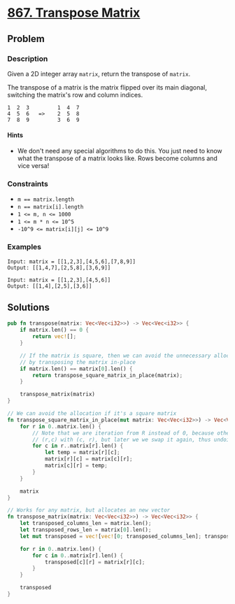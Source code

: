 # [867. Transpose Matrix](https://leetcode.com/problems/transpose-matrix/)

## Problem

### Description

Given a 2D integer array `matrix`, return the transpose of `matrix`.

The transpose of a matrix is the matrix flipped over its main diagonal,
switching the matrix's row and column indices.

```text
1  2  3         1  4  7
4  5  6   =>    2  5  8
7  8  9         3  6  9
```

#### Hints

* We don't need any special algorithms to do this. You just need to know what
  the transpose of a matrix looks like. Rows become columns and vice versa!

### Constraints

* `m == matrix.length`
* `n == matrix[i].length`
* `1 <= m, n <= 1000`
* `1 <= m * n <= 10^5`
* `-10^9 <= matrix[i][j] <= 10^9`

### Examples

```text
Input: matrix = [[1,2,3],[4,5,6],[7,8,9]]
Output: [[1,4,7],[2,5,8],[3,6,9]]
```

```text
Input: matrix = [[1,2,3],[4,5,6]]
Output: [[1,4],[2,5],[3,6]]
```

## Solutions

```rust
pub fn transpose(matrix: Vec<Vec<i32>>) -> Vec<Vec<i32>> {
    if matrix.len() == 0 {
        return vec![];
    }

    // If the matrix is square, then we can avoid the unnecessary allocation
    // by transposing the matrix in-place
    if matrix.len() == matrix[0].len() {
        return transpose_square_matrix_in_place(matrix);
    }

    transpose_matrix(matrix)
}

// We can avoid the allocation if it's a square matrix
fn transpose_square_matrix_in_place(mut matrix: Vec<Vec<i32>>) -> Vec<Vec<i32>> {
    for r in 0..matrix.len() {
        // Note that we are iteration from R instead of 0, because otherwise we will swap
        // (r,c) with (c, r), but later we we swap it again, thus undoing the first swap
        for c in r..matrix[r].len() {
            let temp = matrix[r][c];
            matrix[r][c] = matrix[c][r];
            matrix[c][r] = temp;
        }
    }

    matrix
}

// Works for any matrix, but allocates an new vector
fn transpose_matrix(matrix: Vec<Vec<i32>>) -> Vec<Vec<i32>> {
    let transposed_columns_len = matrix.len();
    let transposed_rows_len = matrix[0].len();
    let mut transposed = vec![vec![0; transposed_columns_len]; transposed_rows_len];

    for r in 0..matrix.len() {
        for c in 0..matrix[r].len() {
            transposed[c][r] = matrix[r][c];
        }
    }

    transposed
}
```
